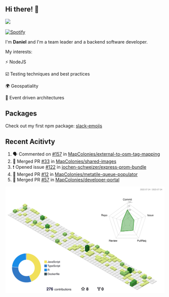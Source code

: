 ## Hi there! 👋

<p>
  <img src="https://github-readme-stats.vercel.app/api?username=syncush&theme=tokyonight">
</p>

[![Spotify](https://novatorem-rust.vercel.app/api/spotify)](https://open.spotify.com/user/syncush)

I'm **Daniel** and I'm a team leader and a backend software developer.

My interests:

⚡ NodeJS

☑️ Testing techniques and best practices

🌍 Geospatiality

🧠 Event driven architectures

## Packages
Check out my first npm package: [slack-emojis](https://www.npmjs.com/package/slack-emojis)

## Recent Acitivty
<!--START_SECTION:activity-->
1. 🗣 Commented on [#157](https://github.com/MapColonies/external-to-osm-tag-mapping/pull/157#issuecomment-1647962964) in [MapColonies/external-to-osm-tag-mapping](https://github.com/MapColonies/external-to-osm-tag-mapping)
2. 🎉 Merged PR [#33](https://github.com/MapColonies/shared-images/pull/33) in [MapColonies/shared-images](https://github.com/MapColonies/shared-images)
3. ❗ Opened issue [#122](https://github.com/jochen-schweizer/express-prom-bundle/issues/122) in [jochen-schweizer/express-prom-bundle](https://github.com/jochen-schweizer/express-prom-bundle)
4. 🎉 Merged PR [#12](https://github.com/MapColonies/metatile-queue-populator/pull/12) in [MapColonies/metatile-queue-populator](https://github.com/MapColonies/metatile-queue-populator)
5. 🎉 Merged PR [#57](https://github.com/MapColonies/developer-portal/pull/57) in [MapColonies/developer-portal](https://github.com/MapColonies/developer-portal)
<!--END_SECTION:activity-->

![contrib](./profile-3d-contrib/profile-green-animate.svg)
